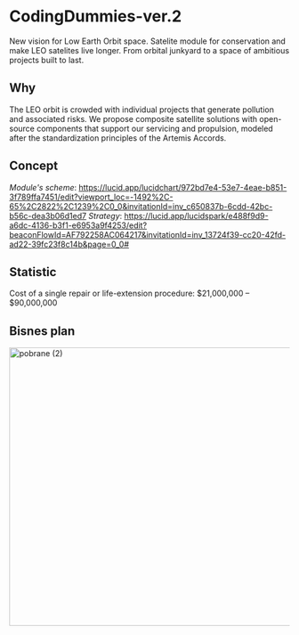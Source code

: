 # CodingDummies-ver.2
New vision for Low Earth Orbit space. Satelite module for conservation and make LEO satelites live longer. 
From orbital junkyard to a space of ambitious projects built to last.
## Why
The LEO orbit is crowded with individual projects that generate pollution and associated risks. We propose composite satellite solutions with open-source components that support our servicing and propulsion, modeled after the standardization principles of the Artemis Accords.
## Concept
*Module's scheme*: https://lucid.app/lucidchart/972bd7e4-53e7-4eae-b851-3f789ffa7451/edit?viewport_loc=-1492%2C-65%2C2822%2C1239%2C0_0&invitationId=inv_c650837b-6cdd-42bc-b56c-dea3b06d1ed7
*Strategy*: https://lucid.app/lucidspark/e488f9d9-a6dc-4136-b3f1-e6953a9f4253/edit?beaconFlowId=AF792258AC064217&invitationId=inv_13724f39-cc20-42fd-ad22-39fc23f8c14b&page=0_0#
## Statistic
Cost of a single repair or life-extension procedure: $21,000,000 – $90,000,000
## Bisnes plan

<img width="800" height="500" alt="pobrane (2)" src="https://github.com/user-attachments/assets/0477d21d-6865-406f-bc0a-44fe4fd58f55" />
